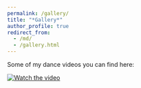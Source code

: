 ```yaml
---
permalink: /gallery/
title: "*Gallery*"
author_profile: true
redirect_from: 
  - /md/
  - /gallery.html
---
```

Some of my dance videos you can find here: 

[![Watch the video](https://imgur.com/gallery/QWBqAF9)](https://youtu.be/vt5fpE0bzSY)

